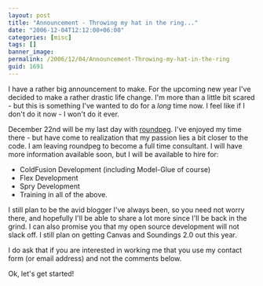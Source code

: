 ```yaml
---
layout: post
title: "Announcement - Throwing my hat in the ring..."
date: "2006-12-04T12:12:00+06:00"
categories: [misc]
tags: []
banner_image: 
permalink: /2006/12/04/Announcement-Throwing-my-hat-in-the-ring
guid: 1691
---
```


I have a rather big announcement to make. For the upcoming new year I've decided to make a rather drastic life change. I'm more than a little bit scared - but this is something I've wanted to do for a <i>long</i> time now. I feel like if I don't do it now - I won't do it ever.

December 22nd will be my last day with <a href="http://www.roundpeg.com">roundpeg</a>. I've enjoyed my time there - but have come to realization that my passion lies a bit closer to the code. I am leaving roundpeg to become a full time consultant. I will have more information available soon, but I will be available to hire for:

<ul>
<li>ColdFusion Development (including Model-Glue of course)
<li>Flex Development
<li>Spry Development
<li>Training in all of the above. 
</ul>

I still plan to be the avid blogger I've always been, so you need not worry there, and hopefully I'll be able to share a lot more since I'll be back in the grind. I can also promise you that my open source development will not slack off. I still plan on getting Canvas and Soundings 2.0 out this year.

I do ask that if you are interested in working me that you use my contact form (or email address) and not the comments below. 

Ok, let's get started!